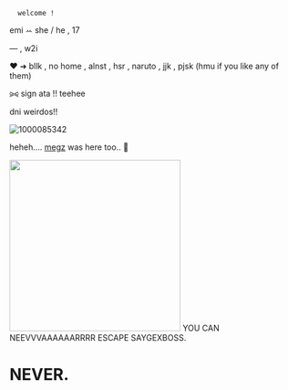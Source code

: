 
      welcome !
 emi   ꕀ   she / he , 17   

— , w2i

♥︎ ➜ bllk , no home , alnst , hsr , naruto , jjk , pjsk (hmu if you like any of them)

⪩⪨ sign ata !! teehee

dni weirdos!! 

![1000085342](https://github.com/user-attachments/assets/45c79efd-d648-487e-a09d-2a63d8ab6ced)
⠀
⠀

heheh.... [megz](https://github.com/destroy-boys) was here too.. 👀

<img src=https://i.postimg.cc/FH98Cy2f/IMG-20250325-025244-663.jpg width="300" height="300">
YOU CAN NEEVVVAAAAAARRRR ESCAPE SAYGEXBOSS.

# NEVER.
